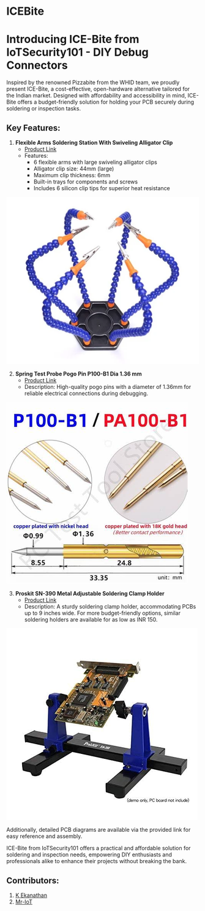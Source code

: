# ICEBite

# Introducing ICE-Bite from IoTSecurity101 - DIY Debug Connectors

Inspired by the renowned Pizzabite from the WHID team, we proudly present ICE-Bite, a cost-effective, open-hardware alternative tailored for the Indian market. Designed with affordability and accessibility in mind, ICE-Bite offers a budget-friendly solution for holding your PCB securely during soldering or inspection tasks.

## Key Features:

1. **Flexible Arms Soldering Station With Swiveling Alligator Clip**
   - [Product Link](https://robu.in/product/six-flexible6-arm-soldering-station-wo-usb-fan/)
   - Features:
     - 6 flexible arms with large swiveling alligator clips
     - Alligator clip size: 44mm (large)
     - Maximum clip thickness: 6mm
     - Built-in trays for components and screws
     - Includes 6 silicon clip tips for superior heat resistance

![](/images/1.webp)

2. **Spring Test Probe Pogo Pin P100-B1 Dia 1.36 mm**
   - [Product Link](https://www.farnell.com/datasheets/3968496.pdf)
   - Description: High-quality pogo pins with a diameter of 1.36mm for reliable electrical connections during debugging.

![](/images/springtestprobe.jpg)

3. **Proskit SN-390 Metal Adjustable Soldering Clamp Holder**
   - [Product Link](https://www.amazon.in/Proskit-SN-390-Adjustable-Soldering-Multicolour/dp/B07JKLC61F?th=1)
   - Description: A sturdy soldering clamp holder, accommodating PCBs up to 9 inches wide. For more budget-friendly options, similar soldering holders are available for as low as INR 150.

![](/images/pcb-holder.jpg)

Additionally, detailed PCB diagrams are available via the provided link for easy reference and assembly.

ICE-Bite from IoTSecurity101 offers a practical and affordable solution for soldering and inspection needs, empowering DIY enthusiasts and professionals alike to enhance their projects without breaking the bank.


## Contributors:
1. [K Ekanathan](https://github.com/kekanath)
2. [Mr-IoT](https://github.com/V33RU)
